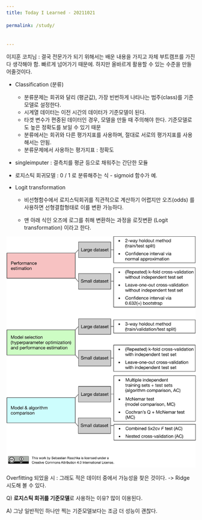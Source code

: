 ```yaml
---
title: Today I Learned - 20211021

permalink: /study/


---
```


이지훈 코치님 : 결국 전문가가 되기 위해서는 배운 내용을 가지고 자체 부트캠프를 가진다 생각해야 함. 빠르게 넘어가기 때문에. 하지만 올바르게 활용할 수 있는 수준을 만들어줄것이다. 

- Classification (분류)
	- 분류문제는 회귀와 달리 (평균값), 가장 빈번하게 나타나는 범주(class)를 기준모델로 설정한다.
	- 시계열 데이터는 이전 시간의 데이터가 기준모델이 된다.
	- 타겟 변수가 편중된 데이터인 경우, 모델을 만들 때 주의해야 한다. 기준모델로도 높은 정확도를 보일 수 있기 때문
	- 분류에서는 회귀와 다른 평가지표를 사용하며, 절대로 서로의 평가지표를 사용해서는 안됨.
	- 분류문제에서 사용하는 평가지표 : 정확도
	
- singleimputer : 결측치를 평균 등으로 채워주는 간단한 모듈

- 로지스틱 회귀모델 : 0 / 1 로 분류해주는 식 - sigmoid 함수가 예.
- Logit transformation
  - 비선형함수에서 로지스틱회귀를 직관적으로 계산하기 어렵지만 오즈(odds) 를 사용하면 선형결합형태로 이를 변환 가능하다. 
    
  - 맨 아래 식인 오즈에 로그를 취해 변환하는 과정을 로짓변환 (Logit transformation) 이라고 한다.

![img](/study/images/model_map.png)



Overfitting 되었을 시 : 그래도 적은 데이터 중에서 가능성을 찾은 것이다. -> Ridge 시도해 볼 수 있다.

Q) **로지스틱 회귀를 기준모델**로 사용하는 이유? 많이 이용된다.

A) 그냥 일반적인 하나만 찍는 기준모델보다는 조금 더 성능이 괜찮다. 
